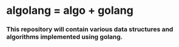 # algolang = algo + golang

### This repository will contain various data structures and algorithms implemented using golang.
